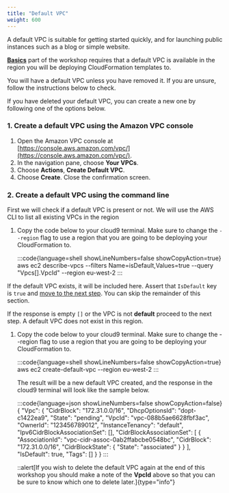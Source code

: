 ```yaml
---
title: "Default VPC"
weight: 600
---
```

A default VPC is suitable for getting started quickly, and for launching public instances such as a blog or simple website.

**[Basics](../../Basics)** part of the workshop requires that a default VPC is available in the region you will be deploying CloudFormation templates to.

You will have a default VPC unless you have removed it. If you are unsure, follow the instructions below to check.

If you have deleted your default VPC, you can create a new one by following one of the options below.

### 1. Create a default VPC using the Amazon VPC console

1. Open the Amazon VPC console at [https://console.aws.amazon.com/vpc/](https://console.aws.amazon.com/vpc/).
1. In the navigation pane, choose **Your VPCs**.
1. Choose **Actions**, **Create Default VPC**.
1. Choose **Create**. Close the confirmation screen.

### 2. Create a default VPC using the command line

First we will check if a default VPC is present or not. We will use the AWS CLI to list all existing VPCs in the region

1. Copy the code below to your cloud9 terminal. Make sure to change the `--region` flag to use a region that you are going to be deploying your CloudFormation to.

   :::code{language=shell showLineNumbers=false showCopyAction=true}
    aws ec2 describe-vpcs --filters Name=isDefault,Values=true --query "Vpcs[].VpcId" --region eu-west-2
    :::

If the default VPC exists, it will be included here. Assert that `IsDefault` key is `true` and [move to the next step](../../Basics). You can skip the remainder of this section.

If the response is empty `[]` or the VPC is not **default** proceed to the next step. A default VPC does not exist in this region.

1. Copy the code below to your cloud9 terminal. Make sure to change the --region flag to use a region that you are going to be deploying your CloudFormation to.

   :::code{language=shell showLineNumbers=false showCopyAction=true}
    aws ec2 create-default-vpc --region eu-west-2
    :::

    The result will be a new default VPC created, and the response in the cloud9 terminal will look like the sample below.

   :::code{language=json showLineNumbers=false showCopyAction=false}
    {
        "Vpc": {
            "CidrBlock": "172.31.0.0/16",
            "DhcpOptionsId": "dopt-c1422ea9",
            "State": "pending",
            "VpcId": "vpc-088b5ae6628fbf3ac",
            "OwnerId": "123456789012",
            "InstanceTenancy": "default",
            "Ipv6CidrBlockAssociationSet": [],
            "CidrBlockAssociationSet": [
                {
                    "AssociationId": "vpc-cidr-assoc-0ab2ffabcbe0548bc",
                    "CidrBlock": "172.31.0.0/16",
                    "CidrBlockState": {
                        "State": "associated"
                    }
                }
            ],
            "IsDefault": true,
            "Tags": []
        }
    }
    :::

   ::alert[If you wish to delete the default VPC again at the end of this workshop you should make a note of the **VpcId** above so that you can be sure to know which one to delete later.]{type="info"}
